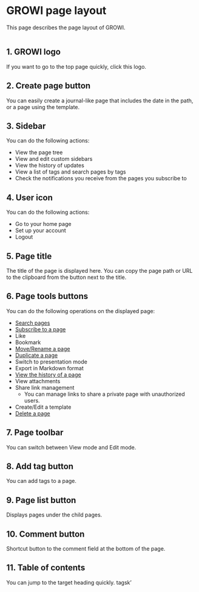# GROWI page layout

This page describes the page layout of GROWI.

<img :src="$withBase('/assets/images/en/page_layout.png')" alt="">

## 1. GROWI logo

If you want to go to the top page quickly, click this logo.

## 2. Create page button

You can easily create a journal-like page that includes the date in the path, or a page using the template.

## 3. Sidebar

You can do the following actions:

- View the page tree
- View and edit custom sidebars
- View the history of updates
- View a list of tags and search pages by tags
- Check the notifications you receive from the pages you subscribe to

## 4. User icon

You can do the following actions:

- Go to your home page
- Set up your account
- Logout

## 5. Page title

The title of the page is displayed here. You can copy the page path or URL to the clipboard from the button next to the title.

## 6. Page tools buttons

You can do the following operations on the displayed page:

- [Search pages](/en/guide/features/search.html)
- [Subscribe to a page](/en/guide/features/in-app-notification.html)
- Like
- Bookmark
- [Move/Rename a page](/en/guide/features/page_operation.html)
- [Duplicate a page](/en/guide/features/page_operation.html)
- Switch to presentation mode
- Export in Markdown format
- [View the history of a page](/en/guide/features/history.html)
- View attachments
- Share link management
  - You can manage links to share a private page with unauthorized users.
- Create/Edit a template
- [Delete a page](/ja/guide/features/page_operation.html)

## 7. Page toolbar

You can switch between View mode and Edit mode.

## 8. Add tag button

You can add tags to a page.

## 9. Page list button

Displays pages under the child pages.

## 10. Comment button

Shortcut button to the comment field at the bottom of the page.

## 11. Table of contents

You can jump to the target heading quickly.
 tagsk’
